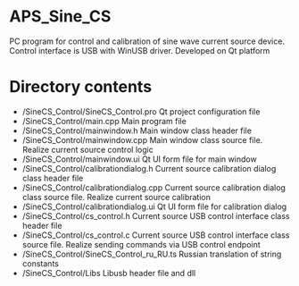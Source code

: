 # APS_Sine_CS
PC program for control and calibration of sine wave current source device. Control interface is USB with WinUSB driver. Developed on Qt platform
# Directory contents
  - /SineCS_Control/SineCS_Control.pro          Qt project configuration file
  - /SineCS_Control/main.cpp                    Main program file
  - /SineCS_Control/mainwindow.h                Main window class header file
  - /SineCS_Control/mainwindow.cpp              Main window class source file. Realize current source control logic
  - /SineCS_Control/mainwindow.ui               Qt UI form file for main window
  - /SineCS_Control/calibrationdialog.h         Current source calibration dialog class header file
  - /SineCS_Control/calibrationdialog.cpp       Current source calibration dialog class source file. Realize current source calibration
  - /SineCS_Control/calibrationdialog.ui        Qt UI form file for calibration dialog
  - /SineCS_Control/cs_control.h                Current source USB control interface class header file
  - /SineCS_Control/cs_control.c                Current source USB control interface class source file. Realize sending commands via USB control endpoint
  - /SineCS_Control/SineCS_Control_ru_RU.ts     Russian translation of string constants
  - /SineCS_Control/Libs                        Libusb header file and dll

